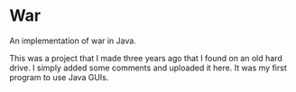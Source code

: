 # War
An implementation of war in Java.

This was a project that I made three years ago that I found on an old hard drive. I simply added some comments and uploaded it here. It was my first program to use Java GUIs.
